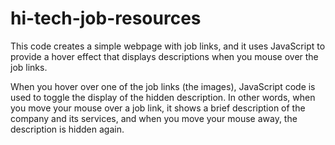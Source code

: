 # hi-tech-job-resources

This code creates a simple webpage with job links, and it uses JavaScript to provide a hover effect that displays descriptions when you mouse over the job links.

When you hover over one of the job links (the images), JavaScript code is used to toggle the display of the hidden description. In other words, when you move your mouse over a job link, it shows a brief description of the company and its services, and when you move your mouse away, the description is hidden again.
